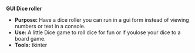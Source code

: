 **GUI Dice roller**

* **Purpose:** Have a dice roller you can run in a gui form instead of viewing numbers or text in a console.
* **Use:** A little Dice game to roll dice for fun or if youlose your dice to a board game.
* **Tools:** tkinter
